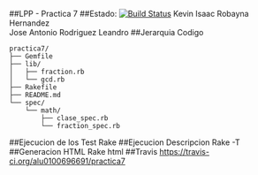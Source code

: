 ##LPP - Practica 7
##Estado: [![Build Status](https://travis-ci.org/alu0100696691/practica7.png?branch=master)](https://travis-ci.org/alu0100696691/practica7)
	Kevin Isaac Robayna Hernandez  
	Jose Antonio Rodriguez Leandro
##Jerarquia Codigo
```
practica7/
├── Gemfile
├── lib/
│   ├── fraction.rb
│   └── gcd.rb
├── Rakefile
├── README.md
└── spec/
    └── math/
        ├── clase_spec.rb
        └── fraction_spec.rb
```
##Ejecucion de los Test
	Rake
##Ejecucion Descripcion
        Rake -T
##Generacion HTML
        Rake html
##Travis
https://travis-ci.org/alu0100696691/practica7

